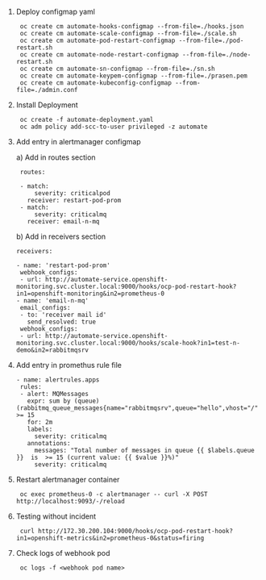 1. Deploy configmap yaml

        oc create cm automate-hooks-configmap --from-file=./hooks.json
        oc create cm automate-scale-configmap --from-file=./scale.sh
        oc create cm automate-pod-restart-configmap --from-file=./pod-restart.sh
        oc create cm automate-node-restart-configmap --from-file=./node-restart.sh
        oc create cm automate-sn-configmap --from-file=./sn.sh
        oc create cm automate-keypem-configmap --from-file=./prasen.pem
        oc create cm automate-kubeconfig-configmap --from-file=./admin.conf

2. Install Deployment

        oc create -f automate-deployment.yaml
        oc adm policy add-scc-to-user privileged -z automate

3. Add entry in alertmanager configmap

   a) Add in routes section

     ```
      routes:

      - match:
          severity: criticalpod
        receiver: restart-pod-prom
      - match:
          severity: criticalmq
        receiver: email-n-mq   
     ```        

   b) Add in receivers section

     ```   
    receivers:

    - name: 'restart-pod-prom'
      webhook_configs:
      - url: http://automate-service.openshift-monitoring.svc.cluster.local:9000/hooks/ocp-pod-restart-hook?in1=openshift-monitoring&in2=prometheus-0
    - name: 'email-n-mq'
      email_configs:
      - to: 'receiver mail id'
        send_resolved: true
      webhook_configs:
      - url: http://automate-service.openshift-monitoring.svc.cluster.local:9000/hooks/scale-hook?in1=test-n-demo&in2=rabbitmqsrv      
     ```
4. Add entry in promethus rule file
     
     ```
    - name: alertrules.apps
      rules:
      - alert: MQMessages
        expr: sum by (queue) (rabbitmq_queue_messages{name="rabbitmqsrv",queue="hello",vhost="/"}) >= 15
        for: 2m
        labels:
          severity: criticalmq
        annotations:
          messages: "Total number of messages in queue {{ $labels.queue }}  is  >= 15 (current value: {{ $value }}%)"
          severity: criticalmq
     ```
5. Restart alertmanager container

        oc exec prometheus-0 -c alertmanager -- curl -X POST http://localhost:9093/-/reload

6. Testing without incident

        curl http://172.30.200.104:9000/hooks/ocp-pod-restart-hook?in1=openshift-metrics&in2=prometheus-0&status=firing

7. Check logs of webhook pod

        oc logs -f <webhook pod name>
